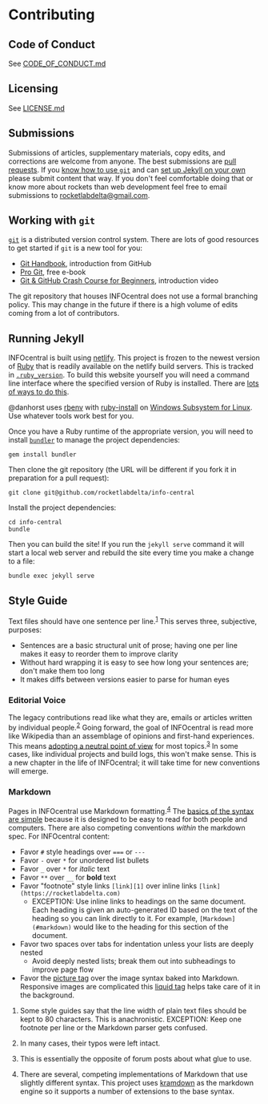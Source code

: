 # Contributing

## Code of Conduct

See [CODE_OF_CONDUCT.md][1]


## Licensing

See [LICENSE.md][2]


## Submissions

Submissions of articles, supplementary materials, copy edits, and corrections are welcome from anyone.
The best submissions are [pull requests][3].
If you [know how to use `git`](#working-with-git) and can [set up Jekyll on your own](#running-jekyll) please submit content that way.
If you don't feel comfortable doing that or know more about rockets than web development feel free to email submissions to rocketlabdelta@gmail.com.


## Working with `git`

[`git`][4] is a distributed version control system.
There are lots of good resources to get started if `git` is a new tool for you:

- [Git Handbook][5], introduction from GitHub
- [Pro Git][6], free e-book
- [Git & GitHub Crash Course for Beginners][7], introduction video

The git repository that houses INFOcentral does not use a formal branching policy.
This may change in the future if there is a high volume of edits coming from a lot of contributors.


## Running Jekyll

INFOcentral is built using [netlify][8].
This project is frozen to the newest version of [Ruby][9] that is readily available on the netlify build servers.
This is tracked in [`.ruby_version`][10].
To build this website yourself you will need a command line interface where the specified version of Ruby is installed.
There are [lots of ways to do this][11].

@danhorst uses [rbenv][12] with [ruby-install][13] on [Windows Subsystem for Linux][14].
Use whatever tools work best for you.

Once you have a Ruby runtime of the appropriate version, you will need to install [`bundler`][15] to manage the project dependencies:
```
gem install bundler
```

Then clone the git repository (the URL will be different if you fork it in preparation for a pull request):
```
git clone git@github.com/rocketlabdelta/info-central
```

Install the project dependencies:
```
cd info-central
bundle
```

Then you can build the site!
If you run the `jekyll serve` command it will start a local web server and rebuild the site every time you make a change to a file:
```
bundle exec jekyll serve
```


## Style Guide

Text files should have one sentence per line.<sup id="fnref:1" role="doc-noteref"><a href="#fn:1" class="footnote">1</a></sup>
This serves three, subjective, purposes:

- Sentences are a basic structural unit of prose; having one per line makes it easy to reorder them to improve clarity
- Without hard wrapping it is easy to see how long your sentences are; don't make them too long
- It makes diffs between versions easier to parse for human eyes


### Editorial Voice

The legacy contributions read like what they are, emails or articles written by individual people.<sup id="fnref:2" role="doc-noteref"><a href="#fn:2" class="footnote">2</a></sup>
Going forward, the goal of INFOcentral is read more like Wikipedia than an assemblage of opinions and first-hand experiences.
This means [adopting a neutral point of view][16] for most topics.<sup id="fnref:3" role="doc-noteref"><a href="#fn:3" class="footnote">3</a></sup>
In some cases, like individual projects and build logs, this won't make sense.
This is a new chapter in the life of INFOcentral; it will take time for new conventions will emerge.


### Markdown

Pages in INFOcentral use Markdown formatting.<sup id="fnref:4" role="doc-noteref"><a href="#fn:4" class="footnote">4</a></sup>
The [basics of the syntax are simple][17] because it is designed to be easy to read for both people and computers.
There are also competing conventions _within_ the markdown spec.
For INFOcentral content:

- Favor `#` style headings over `===` or `---`
- Favor `-` over `*` for unordered list bullets
- Favor `_` over `*` for _italic_ text
- Favor `**` over `__` for **bold** text
- Favor "footnote" style links `[link][1]` over inline links `[link](https://rocketlabdelta.com)`
  - EXCEPTION: Use inline links to headings on the same document.
    Each heading is given an auto-generated ID based on the text of the heading so you can link directly to it.
    For example, `[Markdown](#markdown)` would like to the heading for this section of the document.
- Favor two spaces over tabs for indentation unless your lists are deeply nested
  - Avoid deeply nested lists; break them out into subheadings to improve page flow
- Favor the [picture tag][18] over the image syntax baked into Markdown.
  Responsive images are complicated this [liquid tag][19] helps take care of it in the background.


<!-- These footnotes are manually encoded because there is no footnote support in GitHub Flavored Markdown -->

<div class="footnotes" role="doc-endnotes">
<ol>
<li id="fn:1" role="doc-endnote">
<p>
  Some style guides say that the line width of plain text files should be kept to 80 characters.
  This is anachronistic.
  EXCEPTION: Keep one footnote per line or the Markdown parser gets confused.
</p>
</li>
<li id="fn:2" role="doc-endnote">
<p>
  In many cases, their typos were left intact.
</p>
</li>
<li id="fn:3" role="doc-endnote">
<p>
  This is essentially the opposite of forum posts about what glue to use.
</p>
</li>
<li id="fn:4" role="doc-endnote">
<p>
  There are several, competing implementations of Markdown that use slightly different syntax.
  This project uses <a href="https://kramdown.gettalong.org/">kramdown</a> as the markdown engine so it supports a number of extensions to the base syntax.
</p>
</li>
</ol>
</div>

[1]:  https://github.com/rocketlabdelta/info-central/blob/main/CODE_OF_CONDUCT.md
[2]:  https://github.com/rocketlabdelta/info-central/blob/main/LICENSE.md
[3]:  https://docs.github.com/en/free-pro-team@latest/github/collaborating-with-issues-and-pull-requests/about-pull-requests
[4]:  https://git-scm.com/
[5]:  https://guides.github.com/introduction/git-handbook/
[6]:  https://git-scm.com/book/en/v2
[7]:  https://www.youtube.com/watch?v=SWYqp7iY_Tc
[8]:  https://www.netlify.com/
[9]:  http://www.ruby-lang.org/en/
[10]: https://github.com/rocketlabdelta/info-central/blob/main/.ruby-version
[11]: http://www.ruby-lang.org/en/documentation/installation/
[12]: https://github.com/rbenv/rbenv
[13]: https://github.com/postmodern/ruby-install
[14]: https://docs.microsoft.com/en-us/windows/wsl/install-win10
[15]: https://bundler.io/
[16]: https://en.wikipedia.org/wiki/Wikipedia:Neutral_point_of_view
[17]: https://guides.github.com/features/mastering-markdown/
[18]: https://github.com/rocketlabdelta/info-central/blob/main/_plugins/picture_tag.rb
[19]: https://shopify.github.io/liquid/basics/introduction/
[20]: https://www.mathjax.org/
